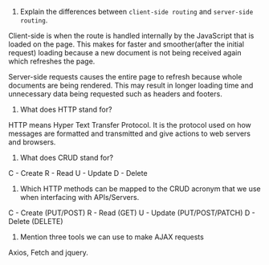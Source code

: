 1.  Explain the differences between `client-side routing` and `server-side routing`.

Client-side is when the route is handled internally by the JavaScript that is loaded on the page. This makes for faster and smoother(after the initial request) loading because a new document is not being received again which refreshes the page.

Server-side requests causes the entire page to refresh because whole documents are being rendered. This may result in longer loading time and unnecessary data being requested such as headers and footers.

1.  What does HTTP stand for?

HTTP means Hyper Text Transfer Protocol. It is the protocol used on how messages are formatted and transmitted and give actions to web servers and browsers.

1.  What does CRUD stand for?

C - Create
R - Read
U - Update
D - Delete

1.  Which HTTP methods can be mapped to the CRUD acronym that we use when interfacing with APIs/Servers.

C - Create (PUT/POST)
R - Read (GET)
U - Update (PUT/POST/PATCH)
D - Delete (DELETE)

1.  Mention three tools we can use to make AJAX requests

Axios, Fetch and jquery.
